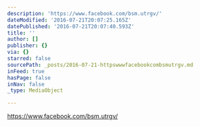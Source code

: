 ```yaml
---
description: 'https://www.facebook.com/bsm.utrgv/'
dateModified: '2016-07-21T20:07:25.165Z'
datePublished: '2016-07-21T20:07:40.593Z'
title: ''
author: []
publisher: {}
via: {}
starred: false
sourcePath: _posts/2016-07-21-httpswwwfacebookcombsmutrgv.md
inFeed: true
hasPage: false
inNav: false
_type: MediaObject

---
```

https://www.facebook.com/bsm.utrgv/